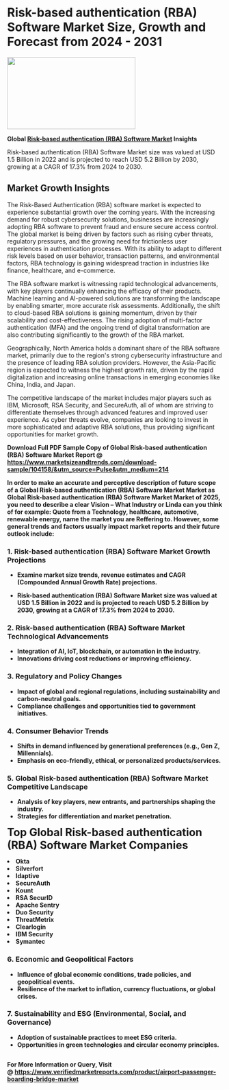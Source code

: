 <H1>Risk-based authentication (RBA) Software Market Size, Growth and Forecast from 2024 - 2031</H1><img class="aligncenter size-medium wp-image-584254" src="https://thirdeyenews.in/wp-content/uploads/2024/09/Global-Market-Research-300x168.jpeg" alt="" width="300" height="168" /><p><strong>Global&nbsp;<a href="https://www.marketsizeandtrends.com/download-sample/104158/&amp;utm_source=Pulse&amp;utm_medium=214">Risk-based authentication (RBA) Software Market</a> Insights</strong></p><p>Risk-based authentication (RBA) Software Market size was valued at USD 1.5 Billion in 2022 and is projected to reach USD 5.2 Billion by 2030, growing at a CAGR of 17.3% from 2024 to 2030.</p><p><h2>Market Growth Insights</h2> <p>The Risk-Based Authentication (RBA) software market is expected to experience substantial growth over the coming years. With the increasing demand for robust cybersecurity solutions, businesses are increasingly adopting RBA software to prevent fraud and ensure secure access control. The global market is being driven by factors such as rising cyber threats, regulatory pressures, and the growing need for frictionless user experiences in authentication processes. With its ability to adapt to different risk levels based on user behavior, transaction patterns, and environmental factors, RBA technology is gaining widespread traction in industries like finance, healthcare, and e-commerce.</p> <p><strong></strong></p> <p>The RBA software market is witnessing rapid technological advancements, with key players continually enhancing the efficacy of their products. Machine learning and AI-powered solutions are transforming the landscape by enabling smarter, more accurate risk assessments. Additionally, the shift to cloud-based RBA solutions is gaining momentum, driven by their scalability and cost-effectiveness. The rising adoption of multi-factor authentication (MFA) and the ongoing trend of digital transformation are also contributing significantly to the growth of the RBA market.</p> <p>Geographically, North America holds a dominant share of the RBA software market, primarily due to the region's strong cybersecurity infrastructure and the presence of leading RBA solution providers. However, the Asia-Pacific region is expected to witness the highest growth rate, driven by the rapid digitalization and increasing online transactions in emerging economies like China, India, and Japan.</p> <p>The competitive landscape of the market includes major players such as IBM, Microsoft, RSA Security, and SecureAuth, all of whom are striving to differentiate themselves through advanced features and improved user experience. As cyber threats evolve, companies are looking to invest in more sophisticated and adaptive RBA solutions, thus providing significant opportunities for market growth.</p> <p><strong></p><p><span class=""><strong>Download Full PDF Sample Copy of Global Risk-based authentication (RBA) Software Market Report</strong> @ <a href="https://www.marketsizeandtrends.com/download-sample/104158/&amp;utm_source=Pulse&amp;utm_medium=214" target="_blank">https://www.marketsizeandtrends.com/download-sample/104158/&amp;utm_source=Pulse&amp;utm_medium=214</a></span></p><p>In order to make an accurate and perceptive description of future scope of a Global&nbsp;Risk-based authentication (RBA) Software Market Market as Global&nbsp;Risk-based authentication (RBA) Software Market Market of 2025, you need to describe a clear Vision &ndash; What Industry or Linda can you think of for example: Quote from a Technology, healthcare, automotive, renewable energy, name the market you are Reffering to. However, some general trends and factors usually impact market reports and their future outlook include:</p><h3>1.&nbsp;<strong>Risk-based authentication (RBA) Software Market Growth Projections</strong></h3><ul><li>Examine market size trends, revenue estimates and CAGR (Compounded Annual Growth Rate) projections.</li><li><p>Risk-based authentication (RBA) Software Market size was valued at USD 1.5 Billion in 2022 and is projected to reach USD 5.2 Billion by 2030, growing at a CAGR of 17.3% from 2024 to 2030.</p></li></ul><h3>2.&nbsp;<strong>Risk-based authentication (RBA) Software Market Technological Advancements</strong></h3><ul><li>Integration of AI, IoT, blockchain, or automation in the industry.</li><li>Innovations driving cost reductions or improving efficiency.</li></ul><h3>3.&nbsp;<strong>Regulatory and Policy Changes</strong></h3><ul><li>Impact of global and regional regulations, including sustainability and carbon-neutral goals.</li><li>Compliance challenges and opportunities tied to government initiatives.</li></ul><h3>4.&nbsp;<strong>Consumer Behavior Trends</strong></h3><ul><li>Shifts in demand influenced by generational preferences (e.g., Gen Z, Millennials).</li><li>Emphasis on eco-friendly, ethical, or personalized products/services.</li></ul><h3>5.&nbsp;<strong>Global Risk-based authentication (RBA) Software Market Competitive Landscape</strong></h3><ul><li>Analysis of key players, new entrants, and partnerships shaping the industry.</li><li>Strategies for differentiation and market penetration.</li></ul><p data-pm-slice="1 1 []"><span style="color: inherit; font-family: inherit; font-size: 25px;">Top Global Risk-based authentication (RBA) Software Market Companies</span></p><div class="" data-test-id=""><p><li>Okta</li><li> Silverfort</li><li> Idaptive</li><li> SecureAuth</li><li> Kount</li><li> RSA SecurID</li><li> Apache Sentry</li><li> Duo Security</li><li> ThreatMetrix</li><li> Clearlogin</li><li> IBM Security</li><li> Symantec</li></p></div><h3>6.&nbsp;<strong>Economic and Geopolitical Factors</strong></h3><ul><li>Influence of global economic conditions, trade policies, and geopolitical events.</li><li>Resilience of the market to inflation, currency fluctuations, or global crises.</li></ul><h3>7.&nbsp;<strong>Sustainability and ESG (Environmental, Social, and Governance)</strong></h3><ul><li>Adoption of sustainable practices to meet ESG criteria.</li><li>Opportunities in green technologies and circular economy principles.</li></ul><h2><strong style="font-size: 14px;">For More Information or Query, Visit @&nbsp;</strong><a style="background-color: #ffffff; font-size: 14px;" href="https://www.marketsizeandtrends.com/report/risk-based-authentication-rba-software-market/" target="_blank">https://www.verifiedmarketreports.com/product/airport-passenger-boarding-bridge-market</a></h2>
